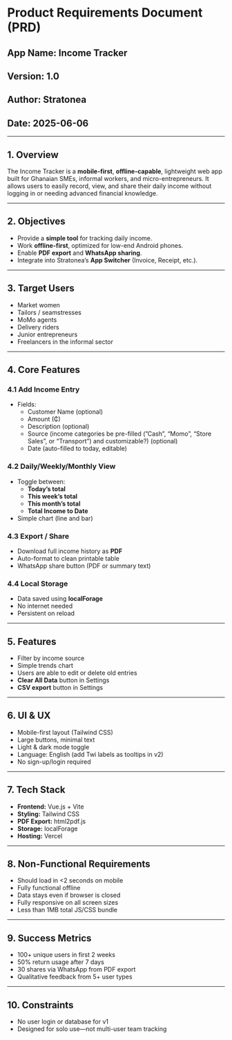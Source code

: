 # Product Requirements Document (PRD)

## App Name: Income Tracker

## Version: 1.0

## Author: Stratonea

## Date: 2025-06-06

---

## 1. **Overview**

The Income Tracker is a **mobile-first**, **offline-capable**, lightweight web app built for Ghanaian SMEs, informal workers, and micro-entrepreneurs. It allows users to easily record, view, and share their daily income without logging in or needing advanced financial knowledge.

---

## 2. **Objectives**

- Provide a **simple tool** for tracking daily income.
- Work **offline-first**, optimized for low-end Android phones.
- Enable **PDF export** and **WhatsApp sharing**.
- Integrate into Stratonea’s **App Switcher** (Invoice, Receipt, etc.).

---

## 3. **Target Users**

- Market women
- Tailors / seamstresses
- MoMo agents
- Delivery riders
- Junior entrepreneurs
- Freelancers in the informal sector

---

## 4. **Core Features**

### 4.1 **Add Income Entry**

- Fields:
  - Customer Name (optional)
  - Amount (₵)
  - Description (optional)
  - Source (income categories be pre-filled (”Cash”, “Momo”, “Store Sales”, or “Transport”) and customizable?) (optional)
  - Date (auto-filled to today, editable)

### 4.2 **Daily/Weekly/Monthly View**

- Toggle between:
  - **Today’s total**
  - **This week’s total**
  - **This month’s total**
  - **Total Income to Date**
- Simple chart (line and bar)

### 4.3 **Export / Share**

- Download full income history as **PDF**
- Auto-format to clean printable table
- WhatsApp share button (PDF or summary text)

### 4.4 **Local Storage**

- Data saved using **localForage**
- No internet needed
- Persistent on reload

---

## **5. Features**

- Filter by income source
- Simple trends chart
- Users are able to edit or delete old entries
- **Clear All Data** button in Settings
- **CSV export** button in Settings

---

## 6. **UI & UX**

- Mobile-first layout (Tailwind CSS)
- Large buttons, minimal text
- Light & dark mode toggle
- Language: English (add Twi labels as tooltips in v2)
- No sign-up/login required

---

## 7. **Tech Stack**

- **Frontend:** Vue.js + Vite
- **Styling:** Tailwind CSS
- **PDF Export:** html2pdf.js
- **Storage:** localForage
- **Hosting:** Vercel

---

## 8. **Non-Functional Requirements**

- Should load in <2 seconds on mobile
- Fully functional offline
- Data stays even if browser is closed
- Fully responsive on all screen sizes
- Less than 1MB total JS/CSS bundle

---

## 9. **Success Metrics**

- 100+ unique users in first 2 weeks
- 50% return usage after 7 days
- 30 shares via WhatsApp from PDF export
- Qualitative feedback from 5+ user types

---

## 10. **Constraints**

- No user login or database for v1
- Designed for solo use—not multi-user team tracking  
